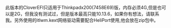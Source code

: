 此版本的CloverEFI只适用于Thinkpadx200(7458E69)版，内存必须4G,但是也可以是2G，但我没有测试过，但是版本最高只能10.13.6，如果你有想法，请联系我。另外使用的itlwm.kext网络驱动需要配合HeliPort使用,他会放在zip包中。